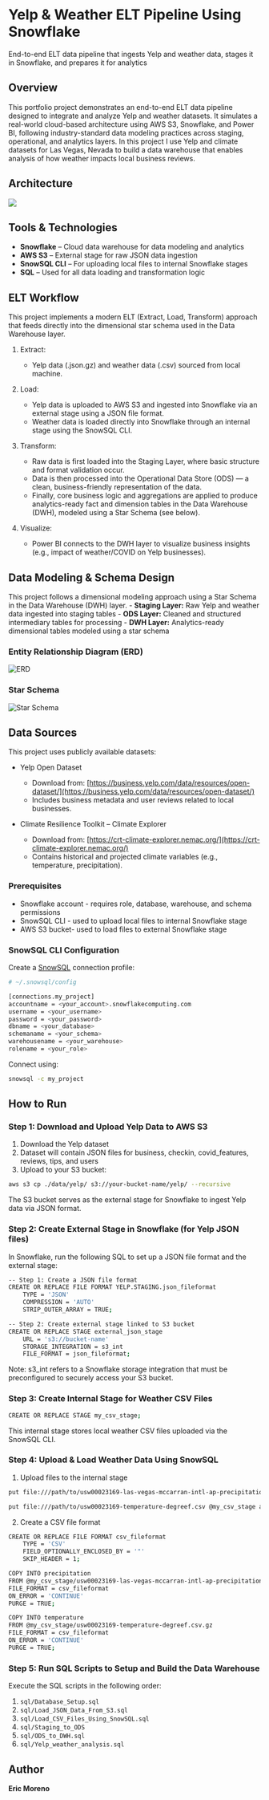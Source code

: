 # Yelp & Weather ELT Pipeline Using Snowflake
End-to-end ELT data pipeline that ingests Yelp and weather data, stages it in Snowflake, and prepares it for analytics

## Overview
This portfolio project demonstrates an end-to-end ELT data pipeline designed to integrate and analyze Yelp and weather datasets. It simulates a real-world cloud-based architecture using AWS S3, Snowflake, and Power BI, following industry-standard data modeling practices across staging, operational, and analytics layers.  In this project I use Yelp and climate datasets for Las Vegas, Nevada to build a data warehouse that enables analysis of how weather impacts local business reviews.

## Architecture
![](./diagrams/architecture.PNG)

## Tools & Technologies
- **Snowflake** – Cloud data warehouse for data modeling and analytics
- **AWS S3** – External stage for raw JSON data ingestion
- **SnowSQL CLI** – For uploading local files to internal Snowflake stages
- **SQL** – Used for all data loading and transformation logic


## ELT Workflow
This project implements a modern ELT (Extract, Load, Transform) approach that feeds directly into the dimensional star schema used in the Data Warehouse layer.
1. Extract:
    - Yelp data (.json.gz) and weather data (.csv) sourced from local machine.

2. Load:
    - Yelp data is uploaded to AWS S3 and ingested into Snowflake via an external stage using a JSON file format.
    - Weather data is loaded directly into Snowflake through an internal stage using the SnowSQL CLI.

4. Transform:
    - Raw data is first loaded into the Staging Layer, where basic structure and format validation occur.
    - Data is then processed into the Operational Data Store (ODS) — a clean, business-friendly representation of the data.
    - Finally, core business logic and aggregations are applied to produce analytics-ready fact and dimension tables in the Data Warehouse (DWH), modeled using a Star Schema (see below).

4. Visualize:
    - Power BI connects to the DWH layer to visualize business insights (e.g., impact of weather/COVID on Yelp businesses).

## Data Modeling & Schema Design
This project follows a dimensional modeling approach using a Star Schema in the Data Warehouse (DWH) layer.
    - **Staging Layer:** Raw Yelp and weather data ingested into staging tables
    - **ODS Layer:** Cleaned and structured intermediary tables for processing
    - **DWH Layer:** Analytics-ready dimensional tables modeled using a star schema

### Entity Relationship Diagram (ERD)
![ERD](./diagrams/ER_diagram.PNG)

### Star Schema
![Star Schema](./diagrams/STAR_schema.PNG)


## Data Sources
This project uses publicly available datasets:
- Yelp Open Dataset
    - Download from: [https://business.yelp.com/data/resources/open-dataset/](https://business.yelp.com/data/resources/open-dataset/)
     - Includes business metadata and user reviews related to local businesses.

- Climate Resilience Toolkit – Climate Explorer
    - Download from: [https://crt-climate-explorer.nemac.org/](https://crt-climate-explorer.nemac.org/)
    - Contains historical and projected climate variables (e.g., temperature, precipitation).

### Prerequisites
- Snowflake account - requires role, database, warehouse, and schema permissions
- SnowSQL CLI - used to upload local files to internal Snowflake stage
- AWS S3 bucket- used to load files to external Snowflake stage

### SnowSQL CLI Configuration
Create a [SnowSQL](https://docs.snowflake.com/en/user-guide/snowsql) connection profile:
```bash
# ~/.snowsql/config

[connections.my_project]
accountname = <your_account>.snowflakecomputing.com
username = <your_username>
password = <your_password>
dbname = <your_database>
schemaname = <your_schema>
warehousename = <your_warehouse>
rolename = <your_role>
```
Connect using:
```bash
snowsql -c my_project
```


## How to Run
### Step 1: Download and Upload Yelp Data to AWS S3
1. Download the Yelp dataset
2. Dataset will contain JSON files for business, checkin, covid_features, reviews, tips, and users
3. Upload to your S3 bucket:

```bash
aws s3 cp ./data/yelp/ s3://your-bucket-name/yelp/ --recursive
```
The S3 bucket serves as the external stage for Snowflake to ingest Yelp data via JSON format.

### Step 2: Create External Stage in Snowflake (for Yelp JSON files)
In Snowflake, run the following SQL to set up a JSON file format and the external stage:
```bash
-- Step 1: Create a JSON file format
CREATE OR REPLACE FILE FORMAT YELP.STAGING.json_fileformat
    TYPE = 'JSON'
    COMPRESSION = 'AUTO'
    STRIP_OUTER_ARRAY = TRUE;

-- Step 2: Create external stage linked to S3 bucket
CREATE OR REPLACE STAGE external_json_stage
    URL = 's3://bucket-name'
    STORAGE_INTEGRATION = s3_int
    FILE_FORMAT = json_fileformat;
```
Note: s3_int refers to a Snowflake storage integration that must be preconfigured to securely access your S3 bucket.

### Step 3: Create Internal Stage for Weather CSV Files
```bash
CREATE OR REPLACE STAGE my_csv_stage;
```
This internal stage stores local weather CSV files uploaded via the SnowSQL CLI.

### Step 4: Upload & Load Weather Data Using SnowSQL
1. Upload files to the internal stage
```bash
put file:///path/to/usw00023169-las-vegas-mccarran-intl-ap-precipitation-inch.csv @my_csv_stage auto_compress=true;

put file:///path/to/usw00023169-temperature-degreef.csv @my_csv_stage auto_compress=true;
```

2. Create a CSV file format
```bash
CREATE OR REPLACE FILE FORMAT csv_fileformat
    TYPE = 'CSV'
    FIELD_OPTIONALLY_ENCLOSED_BY = '"'
    SKIP_HEADER = 1;
```

```bash
COPY INTO precipitation
FROM @my_csv_stage/usw00023169-las-vegas-mccarran-intl-ap-precipitation-inch.csv.gz
FILE_FORMAT = csv_fileformat
ON_ERROR = 'CONTINUE'
PURGE = TRUE;

COPY INTO temperature
FROM @my_csv_stage/usw00023169-temperature-degreef.csv.gz
FILE_FORMAT = csv_fileformat
ON_ERROR = 'CONTINUE'
PURGE = TRUE;
```

### Step 5: Run SQL Scripts to Setup and Build the Data Warehouse
Execute the SQL scripts in the following order:
1. `sql/Database_Setup.sql`
2. `sql/Load_JSON_Data_From_S3.sql`
3. `sql/Load_CSV_Files_Using_SnowSQL.sql`
4. `sql/Staging_to_ODS`
5. `sql/ODS_to_DWH.sql`
6. `sql/Yelp_weather_analysis.sql`

## Author
**Eric Moreno**
